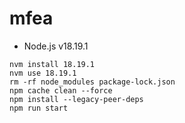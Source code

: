 # mfea

- Node.js v18.19.1

```
nvm install 18.19.1
nvm use 18.19.1
rm -rf node_modules package-lock.json
npm cache clean --force
npm install --legacy-peer-deps
npm run start
```
